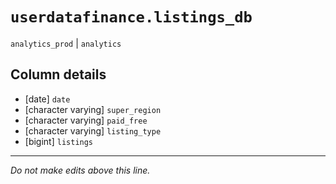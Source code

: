 # `userdatafinance.listings_db`
`analytics_prod` | `analytics`

## Column details
* [date]      `date`
* [character varying] `super_region`
* [character varying] `paid_free`
* [character varying] `listing_type`
* [bigint]    `listings`

-------------------------------------------------------------------------------
*Do not make edits above this line.*

